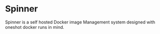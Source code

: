 # Spinner
Spinner is a self hosted Docker image Management system designed with oneshot docker runs in mind.
